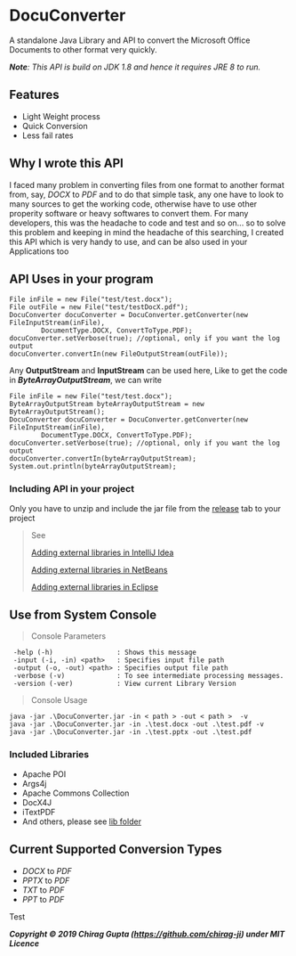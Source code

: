 # DocuConverter

A standalone Java Library and API to convert the Microsoft Office Documents to other format very quickly.

***Note**:   This API is build on JDK 1.8 and hence it requires JRE 8 to run.*

## Features
- Light Weight process
- Quick Conversion
- Less fail rates


## Why I wrote this API
I faced many problem in converting files from one format to another format from, say, *DOCX* to *PDF* and to do that simple task, any one have to look to many sources to get the working code, otherwise have to use other properity software or heavy softwares to convert them. For many developers, this was the headache to code and test and so on... so to solve this problem and keeping in mind the headache of this searching, I created this API which is very handy  to use, and can be also used in your Applications too


## API Uses in your program

    File inFile = new File("test/test.docx");
    File outFile = new File("test/testDocX.pdf");
    DocuConverter docuConverter = DocuConverter.getConverter(new FileInputStream(inFile),
            DocumentType.DOCX, ConvertToType.PDF);
    docuConverter.setVerbose(true); //optional, only if you want the log output
    docuConverter.convertIn(new FileOutputStream(outFile));

Any **OutputStream** and **InputStream** can be used here,
Like to get the code in ***ByteArrayOutputStream***, we can write

    File inFile = new File("test/test.docx");
    ByteArrayOutputStream byteArrayOutputStream = new ByteArrayOutputStream();
    DocuConverter docuConverter = DocuConverter.getConverter(new FileInputStream(inFile),
            DocumentType.DOCX, ConvertToType.PDF);
    docuConverter.setVerbose(true); //optional, only if you want the log output
    docuConverter.convertIn(byteArrayOutputStream);
    System.out.println(byteArrayOutputStream);

 ### Including API in your project
 Only you have to unzip and include the jar file from the [release](https://github.com/chirag-ji/DocuConverter/releases) tab to your project
> See
>
> [Adding external libraries in IntelliJ Idea](https://stackoverflow.com/questions/1051640/correct-way-to-add-external-jars-lib-jar-to-an-intellij-idea-project/#answer-1051705)
>
> [Adding external libraries in NetBeans](https://stackoverflow.com/questions/4879903/how-to-add-a-jar-in-netbeans/#answer-4879952)
>
> [Adding external libraries in Eclipse](https://stackoverflow.com/questions/3280353/how-to-import-a-jar-in-eclipse/#answer-3280384)


## Use from System Console
> Console Parameters

     -help (-h)                : Shows this message
     -input (-i, -in) <path>   : Specifies input file path
     -output (-o, -out) <path> : Specifies output file path
     -verbose (-v)             : To see intermediate processing messages.
     -version (-ver)           : View current Library Version

> Console Usage

    java -jar .\DocuConverter.jar -in < path > -out < path >  -v
    java -jar .\DocuConverter.jar -in .\test.docx -out .\test.pdf -v
    java -jar .\DocuConverter.jar -in .\test.pptx -out .\test.pdf


### Included Libraries
-  Apache POI
- Args4j
- Apache Commons Collection
- DocX4J
- iTextPDF
- And others, please see [lib folder](https://github.com/chirag-ji/DocuConverter/tree/master/lib)

## Current Supported Conversion Types
- *DOCX* to *PDF*
- *PPTX* to *PDF*
- *TXT* to *PDF*
- *PPT* to *PDF*

Test

***Copyright © 2019 Chirag Gupta (https://github.com/chirag-ji) under MIT Licence***
